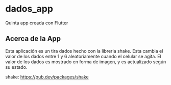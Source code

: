 # dados_app

Quinta app creada con Flutter

## Acerca de la App

Esta aplicación es un tira dados hecho con la libreria shake. Esta cambia el valor de los dados entre 1 y 6 aleatoriamente cuando el celular se agita. El valor de los dados es mostrado en forma de imagen, y es actualizado según su estado.

shake: https://pub.dev/packages/shake